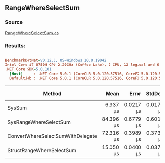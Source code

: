 ﻿## RangeWhereSelectSum

### Source
[RangeWhereSelectSum.cs](../../src/StructLinq.Benchmark/RangeWhereSelectSum.cs)

### Results:
``` ini

BenchmarkDotNet=v0.12.1, OS=Windows 10.0.19042
Intel Core i7-8750H CPU 2.20GHz (Coffee Lake), 1 CPU, 12 logical and 6 physical cores
.NET Core SDK=5.0.101
  [Host]     : .NET Core 5.0.1 (CoreCLR 5.0.120.57516, CoreFX 5.0.120.57516), X64 RyuJIT
  DefaultJob : .NET Core 5.0.1 (CoreCLR 5.0.120.57516, CoreFX 5.0.120.57516), X64 RyuJIT


```
|                            Method |      Mean |     Error |    StdDev | Ratio | RatioSD | Gen 0 | Gen 1 | Gen 2 | Allocated |
|---------------------------------- |----------:|----------:|----------:|------:|--------:|------:|------:|------:|----------:|
|                            SysSum |  6.937 μs | 0.0217 μs | 0.0170 μs |  1.00 |    0.00 |     - |     - |     - |         - |
|            SysRangeWhereSelectSum | 84.396 μs | 0.6779 μs | 0.6010 μs | 12.18 |    0.11 |     - |     - |     - |     160 B |
| ConvertWhereSelectSumWithDelegate | 72.316 μs | 0.3989 μs | 0.3732 μs | 10.43 |    0.06 |     - |     - |     - |      40 B |
|         StructRangeWhereSelectSum | 15.050 μs | 0.0400 μs | 0.0374 μs |  2.17 |    0.01 |     - |     - |     - |         - |
